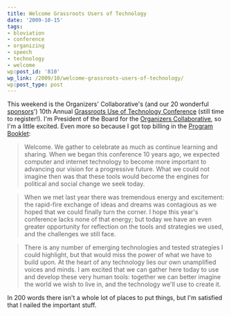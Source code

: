 ```yaml
---
title: Welcome Grassroots Users of Technology
date: '2009-10-15'
tags:
- bloviation
- conference
- organizing
- speech
- technology
- welcome
wp:post_id: '810'
wp_link: /2009/10/welcome-grassroots-users-of-technology/
wp:post_type: post
---
```


This weekend is the Organizers' Collaborative's (and our 20 wonderful [sponsors](http://www.grassrootstech.org/2009/node/7)') 10th Annual [Grassroots Use of Technology Conference](http://www.grassrootstech.org) (still time to register!). I'm President of the Board for the [Organizers Collaborative](http://organizerscollaborative.org), so I'm a little excited. Even more so because I got top billing in the [Program Booklet](http://grassrootstech.org/2009/node/57):

> Welcome. We gather to celebrate as much as continue learning and sharing. When we began this conference 10 years ago, we expected computer and internet technology to become more important to advancing our vision for a progressive future. What we could not imagine then was that these tools would become the engines for political and social change we seek today.

>

> When we met last year there was tremendous energy and excitement: the rapid-fire exchange of ideas and dreams was contagious as we hoped that we could finally turn the corner. I hope this year's conference lacks none of that energy; but today we have an even greater opportunity for reflection on the tools and strategies we used, and the challenges we still face.

>

> There is any number of emerging technologies and tested strategies I could highlight, but that would miss the power of what we have to build upon. At the heart of any technology lies our own unamplified voices and minds. I am excited that we can gather here today to use and develop these very human tools: together we can better imagine the world we wish to live in, and the technology we'll use to create it.

In 200 words there isn't a whole lot of places to put things, but I'm satisfied that I nailed the important stuff.
